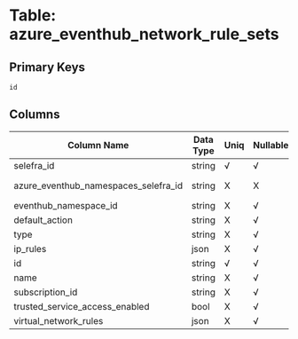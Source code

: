 # Table: azure_eventhub_network_rule_sets

## Primary Keys 

```
id
```


## Columns 

|  Column Name   |  Data Type  | Uniq | Nullable | Description | 
|  ----  | ----  | ----  | ----  | ---- | 
| selefra_id | string | √ | √ | primary keys value md5 | 
| azure_eventhub_namespaces_selefra_id | string | X | X | fk to azure_eventhub_namespaces.selefra_id | 
| eventhub_namespace_id | string | X | √ |  | 
| default_action | string | X | √ |  | 
| type | string | X | √ |  | 
| ip_rules | json | X | √ |  | 
| id | string | √ | √ |  | 
| name | string | X | √ |  | 
| subscription_id | string | X | √ |  | 
| trusted_service_access_enabled | bool | X | √ |  | 
| virtual_network_rules | json | X | √ |  | 


